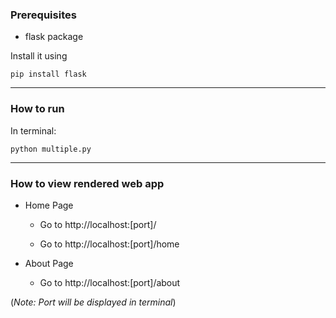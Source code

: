 ### Prerequisites

- flask package

Install it using
```
pip install flask
```

-----
### How to run

In terminal:
```
python multiple.py
```

-------------
### How to view rendered web app

- Home Page

     - Go to http://localhost:[port]/

     - Go to http://localhost:[port]/home

- About Page

     - Go to http://localhost:[port]/about

(_Note: Port will be displayed in terminal_)
